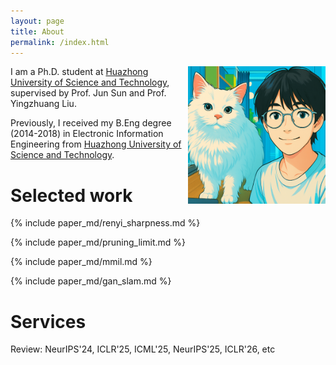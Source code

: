 ```yaml
---
layout: page
title: About
permalink: /index.html
---
```


<img style="float:right; padding-left:10px" src="images/selfandcat.jpg" width="220" height="220">

I am a Ph.D. student at [Huazhong University of Science and Technology](https://english.hust.edu.cn/), supervised by Prof. Jun Sun and Prof. Yingzhuang Liu. 

Previously, I received my B.Eng degree (2014-2018) in Electronic Information Engineering from [Huazhong University of Science and Technology](https://english.hust.edu.cn/).

<!-- News -->

# Selected work

{% include paper_md/renyi_sharpness.md %}

<!-- -->
{% include paper_md/pruning_limit.md %}

<!-- -->
{% include paper_md/mmil.md %}

<!-- -->
{% include paper_md/gan_slam.md %}

# Services
Review: NeurIPS'24, ICLR'25, ICML'25, NeurIPS'25, ICLR'26, etc
